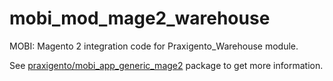 # mobi_mod_mage2_warehouse

MOBI: Magento 2 integration code for Praxigento_Warehouse module.

See [praxigento/mobi_app_generic_mage2](https://github.com/praxigento/mobi_app_generic_mage2) package
to get more information.